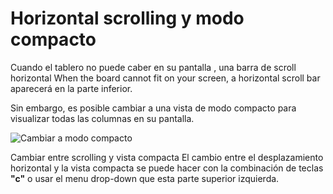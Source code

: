 Horizontal scrolling y modo compacto
=====================================

Cuando el tablero no puede caber en su pantalla , una barra de scroll horizontal 
When the board cannot fit on your screen, a horizontal scroll bar aparecerá en la parte inferior.

Sin embargo, es posible cambiar a una vista de modo compacto para visualizar todas las columnas en su pantalla.

![Cambiar a modo compacto](screenshots/board-compact-mode.png)

Cambiar entre scrolling y vista compacta 
El cambio entre el desplazamiento horizontal y la vista compacta se puede hacer con la combinación de teclas **"c"** o usar el menu drop-down que esta parte superior izquierda.
